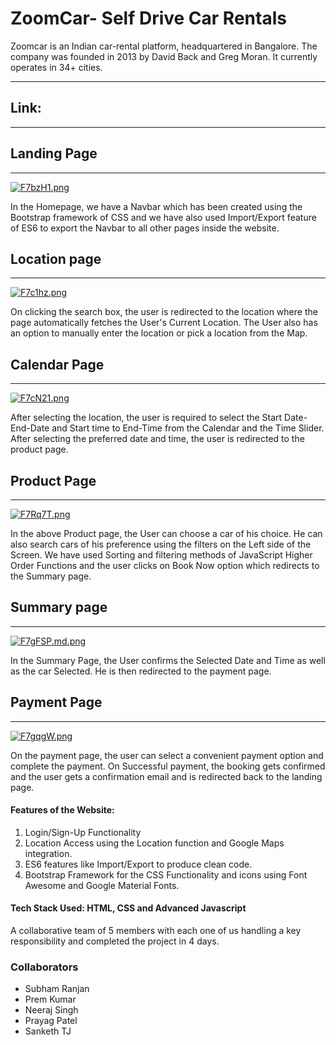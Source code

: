 # ZoomCar- Self Drive Car Rentals
Zoomcar is an Indian car-rental platform, headquartered in Bangalore. The company was founded in 2013 by David Back and Greg Moran. It currently operates in 34+ cities.

__________________________________________________________________________

## Link:

************************************************************************

## Landing Page
_________________________________________________________________________

[![F7bzH1.png](https://i.im.ge/2022/07/23/F7bzH1.png)](https://im.ge/i/F7bzH1)

In the Homepage, we have a Navbar which has been created using the Bootstrap framework of CSS and we have also used Import/Export feature of ES6 to export the Navbar to all other pages inside the website. 

## Location page
__________________________________________________________________________


[![F7c1hz.png](https://i.im.ge/2022/07/23/F7c1hz.png)](https://im.ge/i/F7c1hz)



On clicking the search box, the user is redirected to the location where the page automatically fetches the User's Current Location. The User also has an option to manually enter the location or pick a location from the Map.

## Calendar Page 
_________________________________________________________________________

[![F7cN21.png](https://i.im.ge/2022/07/23/F7cN21.png)](https://im.ge/i/F7cN21)

After selecting the location, the user is required to select the Start Date-End-Date and Start time to End-Time from the Calendar and the Time Slider. After selecting the preferred date and time, the user is redirected to the product page.

## Product Page
__________________________________________________________________________

[![F7Rq7T.png](https://i.im.ge/2022/07/24/F7Rq7T.png)](https://im.ge/i/F7Rq7T)

In the above Product page, the User can choose a car of his choice. He can also search cars of his preference using the filters on the Left side of the Screen. We have used Sorting and filtering methods of JavaScript Higher Order Functions and the user clicks on Book Now option which redirects to the Summary page.

## Summary page
__________________________________________________________________________


[![F7gFSP.md.png](https://i.im.ge/2022/07/24/F7gFSP.md.png)](https://im.ge/i/F7gFSP)

In the Summary Page, the User confirms the Selected Date and Time as well as the car Selected. He is then redirected to the payment page.

## Payment Page

__________________________________________________________________________

[![F7gqgW.png](https://i.im.ge/2022/07/24/F7gqgW.png)](https://im.ge/i/F7gqgW)

On the payment page, the user can select a convenient payment option and complete the payment. On Successful payment, the booking gets confirmed and the user gets a confirmation email and is redirected back to the landing page.

#### Features of the Website:
1. Login/Sign-Up Functionality
2. Location Access using the Location function and Google Maps integration.
3. ES6 features like Import/Export to produce clean code.
4. Bootstrap Framework for the CSS Functionality and icons using Font Awesome and Google Material Fonts.


#### Tech Stack Used: HTML, CSS and Advanced Javascript

A collaborative team of 5 members with each one of us handling a key responsibility and completed the project in 4 days.

### Collaborators

+ Subham Ranjan
+ Prem Kumar
+ Neeraj Singh 
+ Prayag Patel
+ Sanketh TJ





